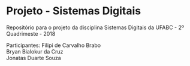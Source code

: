 # Projeto - Sistemas Digitais
Repositório para o projeto da disciplina Sistemas Digitais da UFABC - 2º Quadrimeste - 2018

Participantes:
Filipi de Carvalho Brabo	
Bryan Bialokur da Cruz		
Jonatas Duarte Souza		
